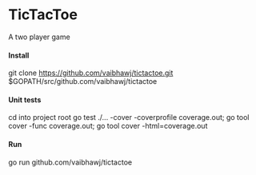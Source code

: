 # TicTacToe
A two player game

#### Install
git clone https://github.com/vaibhawj/tictactoe.git $GOPATH/src/github.com/vaibhawj/tictactoe

#### Unit tests
cd into project root
go test ./... -cover -coverprofile coverage.out; go tool cover -func coverage.out; go tool cover -html=coverage.out

#### Run
go run github.com/vaibhawj/tictactoe